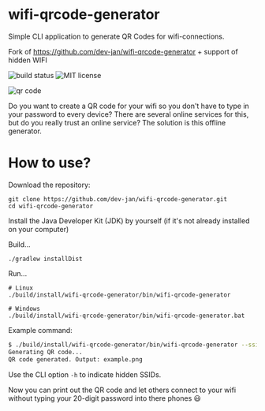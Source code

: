 # wifi-qrcode-generator
Simple CLI application to generate QR Codes for wifi-connections.

Fork of https://github.com/dev-jan/wifi-qrcode-generator + support of hidden WIFI 

![build status](https://travis-ci.org/dev-jan/wifi-qrcode-generator.svg?branch=master)
![MIT license](https://img.shields.io/github/license/dev-jan/wifi-qrcode-generator.svg)

![qr code](example.png)

Do you want to create a QR code for your wifi so you don't have to type in your
password to every device? There are several online services for this, but do
you really trust an online service? The solution is this offline generator.

# How to use?
Download the repository:
```
git clone https://github.com/dev-jan/wifi-qrcode-generator.git
cd wifi-qrcode-generator
```

Install the Java Developer Kit (JDK) by yourself (if it's not already installed on your computer)

Build...
```
./gradlew installDist
```

Run...
```
# Linux
./build/install/wifi-qrcode-generator/bin/wifi-qrcode-generator

# Windows
./build/install/wifi-qrcode-generator/bin/wifi-qrcode-generator.bat
```

Example command:
```bash
$ ./build/install/wifi-qrcode-generator/bin/wifi-qrcode-generator --ssid "SomeNetwork" -p "asdf" -a WPA example.png
Generating QR code...
QR code generated. Output: example.png

```
Use the CLI option `-h` to indicate hidden SSIDs.

Now you can print out the QR code and let others connect to your wifi without typing your 20-digit password into there phones :smiley:


